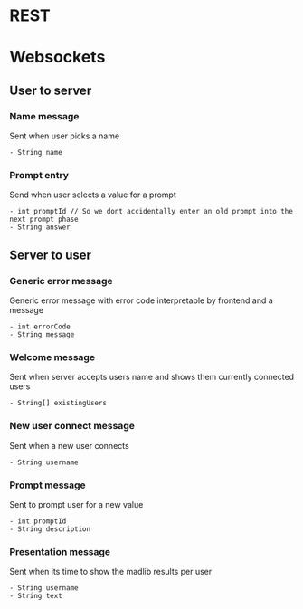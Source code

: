 # REST


# Websockets

## User to server
### Name message
Sent when user picks a name

    - String name

### Prompt entry
Send when user selects a value for a prompt

    - int promptId // So we dont accidentally enter an old prompt into the next prompt phase
    - String answer

## Server to user
### Generic error message
Generic error message with error code interpretable by frontend and a message

    - int errorCode
    - String message

### Welcome message
Sent when server accepts users name and shows them currently connected users

    - String[] existingUsers

### New user connect message
Sent when a new user connects

    - String username

### Prompt message
Sent to prompt user for a new value

    - int promptId
    - String description

### Presentation message
Sent when its time to show the madlib results per user

    - String username
    - String text
